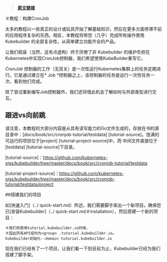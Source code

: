 
> **[原文链接](https://github.com/kubernetes-sigs/kubebuilder/blob/master/docs/book/src/cronjob-tutorial/cronjob-tutorial.md)**

＃教程：构建CronJob

太多的教程以一些真正的设计或玩具开始了解基础知识，然后在更多方面停滞不前的应用程序复杂的东西。相反，本教程将带您（几乎）完成所有操作使用 Kubebuilder 的全部复杂性，从简单建立功能齐全的产品。

让我们假装（当然，这有点虚构）终于厌倦了非 Kubebuilder 的维护负担在Kubernetes中实现CronJob控制器，我们希望使用KubeBuilder重写它。

*CronJob* 控制器的工作（无双关）是一次性运行Kubernetes集群上的任务定期进行。它是通过建立在* Job *控制器之上，该控制器的任务是运行一次性任务一次，看到他们完成。

除了尝试重新编写Job控制器外，我们还将借此机会了解如何与外部类型进行交互。

<aside class =“note”>

<h1>跟进vs向前跳</h1>

请注意，本教程的大部分内容是从具有读写能力的Go文件生成的，存放在书的源目录中：[docs/book/src/cronjob-tutorial/testdata] [tutorial-source]。饱满的可运行的项目位于[project] [tutorial-project-source]中，而
中间文件直接位于[testdata] [tutorial-source]下目录。

[tutorial-source]：https://github.com/kubernetes-sigs/kubebuilder/tree/master/docs/book/src/cronjob-tutorial/testdata

[tutorial-project-source]：https://github.com/kubernetes-sigs/kubebuilder/tree/master/docs/book/src/cronjob-tutorial/testdata/project

</aside>

##搭建我们的项目

如[快速入门]（../ quick-start.md）所述，我们需要脚手架出一个新项目。确保您已[安装Kubebuilder]（../ quick-start.md＃installation），然后搭建一个新的项目：

```
＃我们将使用tutorial.kubebuilder.io的域，
＃因此所有API组均为<group> .tutorial.kubebuilder.io。
kubebuilder初始化--domain tutorial.kubebuilder.io
```

现在我们已经有了一个项目，让我们看一下到目前为止，Kubebuilder已经为我们搭建了脚手架。
